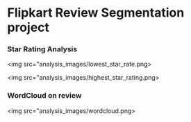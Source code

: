 # Flipkart Review Segmentation project

### Star Rating Analysis
<img src="analysis_images/lowest_star_rate.png>

<img src="analysis_images/highest_star_rating.png>

### WordCloud on review
<img src="analysis_images/wordcloud.png>